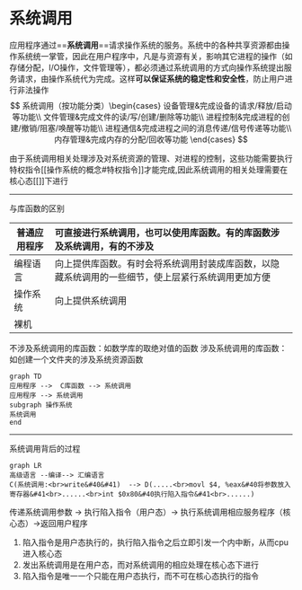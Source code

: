 # 系统调用

应用程序通过==**系统调用**==请求操作系统的服务。系统中的各种共享资源都由操作系统统一掌管，因此在用户程序中，凡是与资源有关，影响其它进程的操作（如存储分配，I/O操作，文件管理等），都必须通过系统调用的方式向操作系统提出服务请求，由操作系统代为完成。这样**可以保证系统的稳定性和安全性**，防止用户进行非法操作 
$$
系统调用（按功能分类）\begin{cases}  
设备管理&完成设备的请求/释放/启动等功能\\  
文件管理&完成文件的读/写/创建/删除等功能\\
进程控制&完成进程的创建/撤销/阻塞/唤醒等功能\\
进程通信&完成进程之间的消息传递/信号传递等功能\\
内存管理&完成内存的分配/回收等功能
\end{cases} 
$$

由于系统调用相关处理涉及对系统资源的管理、对进程的控制，这些功能需要执行特权指令[[操作系统的概念#特权指令]]才能完成,因此系统调用的相关处理需要在核心态[[]]下进行

---
与库函数的区别

普通应用程序|可直接进行系统调用，也可以使用库函数。有的库函数涉及系统调用，有的不涉及
--|:--
编程语言|向上提供库函数。有时会将系统调用封装成库函数，以隐藏系统调用的一些细节，使上层紧行系统调用更加方便
操作系统|向上提供系统调用
裸机|
不涉及系统调用的库函数：如数学库的取绝对值的函数
涉及系统调用的库函数：如创建一个文件夹的涉及系统资源函数

```mermaid  
graph TD
应用程序 -->  C库函数 --> 系统调用
应用程序 --> 系统调用
subgraph 操作系统
系统调用 
end
```
---
系统调用背后的过程
```mermaid
graph LR
高级语言 --编译--> 汇编语言 
C(系统调用:<br>write&#40&#41)  --> D(.....<br>movl $4, %eax&#40将参数放入寄存器&#41<br>......<br>int $0x80&#40执行陷入指令&#41<br>......)
```

传递系统调用参数 -> 执行陷入指令（用户态）-> 执行系统调用相应服务程序（核心态）->返回用户程序
1. 陷入指令是用户态执行的，执行陷入指令之后立即引发一个内中断，从而cpu进入核心态
2. 发出系统调用是在用户态，而对系统调用的相应处理在核心态下进行
3. 陷入指令是唯一一个只能在用户态执行，而不可在核心态执行的指令